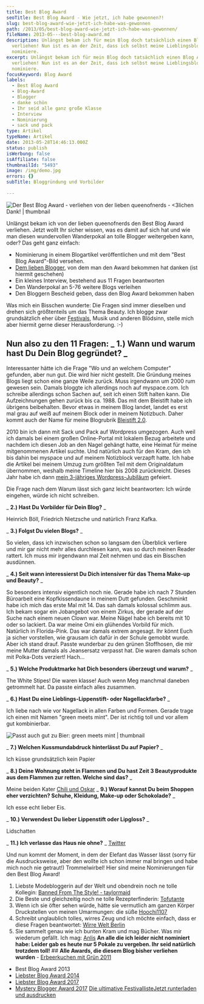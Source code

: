 ```yaml
---
title: Best Blog Award
seoTitle: Best Blog Award - Wie jetzt, ich habe gewonnen?!
slug: best-blog-award-wie-jetzt-ich-habe-was-gewonnen
path: /2013/05/best-blog-award-wie-jetzt-ich-habe-was-gewonnen/
fileName: 2013-05---best-blog-award.md
description: Unlängst bekam ich für mein Blog doch tatsächlich einen Blog Award
  verliehen! Nun ist es an der Zeit, dass ich selbst meine Lieblingsblogs
  nominiere.
excerpt: Unlängst bekam ich für mein Blog doch tatsächlich einen Blog Award
  verliehen! Nun ist es an der Zeit, dass ich selbst meine Lieblingsblogs
  nominiere.
focusKeyword: Blog Award
labels:
  - Best Blog Award
  - Blog-Award
  - Blogger
  - danke schön
  - Ihr seid alle ganz große Klasse
  - Interview
  - Nominierung
  - sack und pack
type: Artikel
typeName: Artikel
date: 2013-05-28T14:46:13.000Z
status: publish
isWerbung: false
isAffiliate: false
thumbnailId: "5493"
image: /img/demo.jpg
errors: {}
subTitle: Bloggründung und Vorbilder
  
---
```


![Der Best Blog Award - verliehen von der lieben queenofnerds - <3lichen Dank! | thumbnail](http://cardamonchai.com/wp-content/uploads/2013/05/best-blog-150x150.jpg "Der Best Blog Award - verliehen von der lieben queenofnerds - Danke schön! <3")

Unlängst bekam ich von der lieben queenofnerds den Best Blog Award verliehen.
Jetzt wollt Ihr sicher wissen, was es damit auf sich hat und wie man diesen
wundervollen Wanderpokal an tolle Blogger weitergeben kann, oder? Das geht ganz
einfach:

- Nominierung in einem Blogartikel veröffentlichen und mit dem "Best Blog
  Award"-Bild versehen.
- [Dem lieben Blogger](http://lautundungewoehnlich.wordpress.com/), von dem man
  den Award bekommen hat danken (ist hiermit geschehen)
- Ein kleines Interview, bestehend aus 11 Fragen beantworten
- Den Wanderpokal an 5-76 weitere Blogs verleihen
- Den Bloggern Bescheid geben, dass den Blog Award bekommen haben

Was mich ein Bisschen wunderte: Die Fragen sind immer dieselben und drehen sich
größtenteils um das Thema Beauty. Ich blogge zwar grundsätzlich eher über
[Festivals](//2013/03/28/die-ultimative-festivalliste-2013/), Musik und anderen
Blödsinn, stelle mich aber hiermit gerne dieser Herausforderung. :-)

## Nun also zu den 11 Fragen: _ **1.) Wann und warum hast Du Dein Blog gegründet?** _

Interessanter hätte ich die Frage "Wo und an welchem Computer" gefunden, aber
nun gut. Die wird hier nicht gestellt. Die Gründung meines Blogs liegt schon
eine ganze Weile zurück. Muss irgendwann um 2000 rum gewesen sein. Damals
bloggte ich allerdings noch auf myspace.com. Ich schreibe allerdings schon
Sachen auf, seit ich einen Stift halten kann. Die Aufzeichnungen gehen zurück
bis ca. 1988. Das mit dem Bleistift habe ich übrigens beibehalten. Bevor etwas
in meinem Blog landet, landet es erst mal grau auf weiß auf meinem Block oder in
meinem Notizbuch. Daher kommt auch der Name für meine Blogrubrik
[Bleistift 2.0](//category/bleistift-2-0/).

2010 bin ich dann mit Sack und Pack auf Wordpress umgezogen. Auch weil ich
damals bei einem großen Online-Portal mit lokalem Bezug arbeitete und nachdem
ich diesen Job an den Nagel gehängt hatte, eine Heimat für meine mitgenommenen
Artikel suchte. Und natürlich auch für den Kram, den ich bis dahin bei myspace
und auf meinem Notizblock verzapft hatte. Ich habe die Artikel bei meinem Umzug
zum größten Teil mit dem Originaldatum übernommen, weshalb meine Timeline hier
bis 2008 zurückreicht. Dieses Jahr habe ich dann
[mein 3-jähriges Wordpress-Jubiläum](//2013/04/16/hoch-die-tassen-jubilaum/)
gefeiert.

Die Frage nach dem Warum lässt sich ganz leicht beantworten: Ich würde eingehen,
würde ich nicht schreiben.

_ **2.) Hast Du Vorbilder für Dein Blog?** _

Heinrich Böll, Friedrich Nietzsche und natürlich Franz Kafka.

_ **3.) Folgst Du vielen Blogs?** _

So vielen, dass ich inzwischen schon so langsam den Überblick verliere und mir
gar nicht mehr alles durchlesen kann, was so durch meinen Reader rattert. Ich
muss mir irgendwann mal Zeit nehmen und das ein Bisschen ausdünnen.

_ **4.) Seit wann interessierst Du Dich intensiver für das Thema Make-up und
Beauty?** _

So besonders intensiv eigentlich noch nie. Gerade habe ich nach 7 Stunden
Büroarbeit eine Kopfkissendaune in meinem Dutt gefunden. Geschminkt habe ich
mich das erste Mal mit 14. Das sah damals kolossal schlimm aus. Ich bekam sogar
ein Jobangebot von einem Zirkus, der gerade auf der Suche nach einem neuen Clown
war. Meine Nägel habe ich bereits mit 10 oder so lackiert. Da war meine Omi ein
glühendes Vorbild für mich. Natürlich in Florida-Pink. Das war damals extrem
angesagt. Ihr könnt Euch ja sicher vorstellen, wie grausam ich dafür in der
Schule gemobbt wurde. Aber ich stand drauf. Passte wunderbar zu den grünen
Stoffhosen, die mir meine Mutter damals als Jeansersatz verpasst hat. Die waren
damals schon mit Polka-Dots verziert! Hach...

_ **5.) Welche Produktmarke hat Dich besonders überzeugt und warum?** _

The White Stipes! Die waren klasse! Auch wenn Meg manchmal daneben getrommelt
hat. Da passte einfach alles zusammen.

_ **6.) Hast Du eine Lieblings-Lippenstift- oder Nagellackfarbe?** _

Ich liebe nach wie vor Nagellack in allen Farben und Formen. Gerade trage ich
einen mit Namen "green meets mint". Der ist richtig toll und vor allem gut
kombinierbar.

![Passt auch gut zu Bier: green meets mint | thumbnail](http://cardamonchai.com/wp-content/uploads/2013/05/970838_583043475051119_441578466_n-150x150.jpg "Passt auch gut zu Bier: green meets mint")

_ **7.) Welchen Kussmundabdruck hinterlässt Du auf Papier?** _

Ich küsse grundsätzlich kein Papier

_ **8.) Deine Wohnung steht in Flammen und Du hast Zeit 3 Beautyprodukte aus dem
Flammen zur retten. Welche sind das?** _

Meine beiden Kater [Chili und Oskar](//2012/08/30/ode-an-den-kater/) _ **9.)
Worauf kannst Du beim Shoppen eher verzichten? Schuhe, Kleidung, Make-up oder
Schokolade?** _

Ich esse echt lieber Eis.

_ **10.) Verwendest Du lieber Lippenstift oder Lipgloss?** _

Lidschatten

_ **11.) Ich verlasse das Haus nie ohne?** _
[Twitter](https://twitter.com/Anne_Reko)

Und nun kommt der Moment, in dem der Elefant das Wasser lässt (sorry für die
Ausdrucksweise, aber den wollte ich schon immer mal bringen und habe mich noch
nie getraut!) Trommelwirbel! Hier sind meine Nominierungen für den Best Blog
Award!

1.  Liebste Modebloggerin auf der Welt und obendrein noch ne tolle Kollegin:
    [Banned From The Style! - taylormaid](http://taylormaid.wordpress.com/)
1.  Die Beste und gleichzeitig noch ne tolle Rezepterfinderin:
    [Tofutante](http://tofutante.wordpress.com/)
1.  Wenn ich sie öfter sehen würde, hätte sie vermutlich am ganzen Körper
    Druckstellen von meinen Umarmungen: die süße
    [Hoochi1107](http://hoochi1107.wordpress.com/)
1.  Schreibt unglaublich tolles, wirres Zeug und ich möchte einfach, dass er
    diese Fragen beantwortet: [Wirre Welt Berlin](http://wirre-welt-berlin.com/)
1.  Sie sammelt genau wie ich bunten Kram und mag Bücher. Was mir wiederum
    gefällt. Ich mag: [Anlis](http://anlisunendlichegeschichte.wordpress.com)
    **An alle die ich leider nicht nominiert habe: Leider gab es heute nur 5
    Pokale zu vergeben. Ihr seid natürlich trotzdem toll!** ## **Alle Awards,
    die diesem Blog bisher verliehen wurden** -
    [Erbeerkuchen mit Grün 2011](/2011/09/erdbeerkuchen-mit-gruen-der-blogaward/)

- Best Blog Award 2013
- [Liebster Blog Award 2014](/2014/11/and-the-nominees-are/)
- [Liebster Blog Award 2017](/2017/01/liebster-blog-award-2017-01/)
- [Mystery Blogger Award 2017](/2017/10/mystery-blogger-award-mein-blog-ist-dabei/)
  [Die ultimative FestivallisteJetzt runterladen und ausdrucken](/wp-content/uploads/2015/03/ultimative-vegane-festivalliste1.pdf)

  